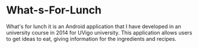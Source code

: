 # What-s-For-Lunch
What's for lunch it is an Android application that I have developed in an university course in 2014 for UVigo university. This application allows users to get ideas to eat, giving information for the ingredients and recipes.

